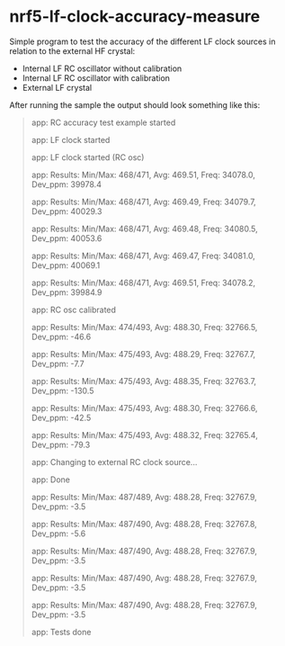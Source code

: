 # nrf5-lf-clock-accuracy-measure

Simple program to test the accuracy of the different LF clock sources in relation to the external HF crystal:
- Internal LF RC oscillator without calibration 
- Internal LF RC oscillator with calibration 
- External LF crystal

After running the sample the output should look something like this:

><info> app: RC accuracy test example started
>
><info> app: LF clock started
>  
><info> app: LF clock started (RC osc)
>  
><info> app: Results: Min/Max: 468/471, Avg: 469.51, Freq: 34078.0, Dev_ppm: 39978.4
>  
><info> app: Results: Min/Max: 468/471, Avg: 469.49, Freq: 34079.7, Dev_ppm: 40029.3
>  
><info> app: Results: Min/Max: 468/471, Avg: 469.48, Freq: 34080.5, Dev_ppm: 40053.6
>  
><info> app: Results: Min/Max: 468/471, Avg: 469.47, Freq: 34081.0, Dev_ppm: 40069.1
>  
><info> app: Results: Min/Max: 468/471, Avg: 469.51, Freq: 34078.2, Dev_ppm: 39984.9
>  
><info> app: RC osc calibrated
>  
><info> app: Results: Min/Max: 474/493, Avg: 488.30, Freq: 32766.5, Dev_ppm: -46.6
>  
><info> app: Results: Min/Max: 475/493, Avg: 488.29, Freq: 32767.7, Dev_ppm: -7.7
>
><info> app: Results: Min/Max: 475/493, Avg: 488.35, Freq: 32763.7, Dev_ppm: -130.5
>
><info> app: Results: Min/Max: 475/493, Avg: 488.30, Freq: 32766.6, Dev_ppm: -42.5
>
><info> app: Results: Min/Max: 475/493, Avg: 488.32, Freq: 32765.4, Dev_ppm: -79.3
>
><info> app: Changing to external RC clock source...
>
><info> app: Done
>
><info> app: Results: Min/Max: 487/489, Avg: 488.28, Freq: 32767.9, Dev_ppm: -3.5
>
><info> app: Results: Min/Max: 487/490, Avg: 488.28, Freq: 32767.8, Dev_ppm: -5.6
>
><info> app: Results: Min/Max: 487/490, Avg: 488.28, Freq: 32767.9, Dev_ppm: -3.5
>
><info> app: Results: Min/Max: 487/490, Avg: 488.28, Freq: 32767.9, Dev_ppm: -3.5
>
><info> app: Results: Min/Max: 487/490, Avg: 488.28, Freq: 32767.9, Dev_ppm: -3.5
>
><info> app: Tests done
